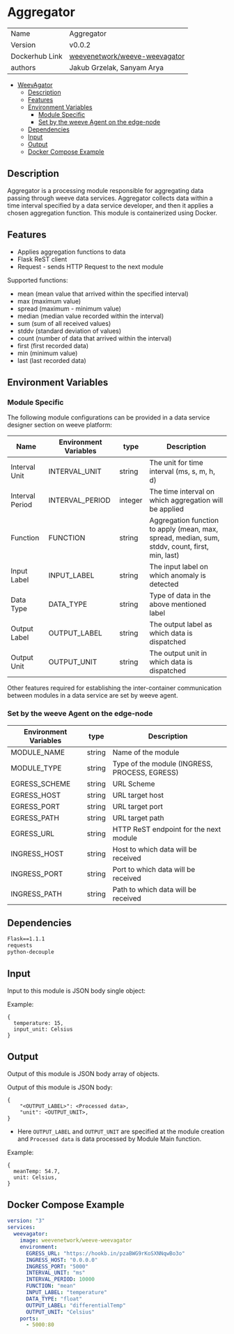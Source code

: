 # Aggregator

|                |                                       |
| -------------- | ------------------------------------- |
| Name           | Aggregator                            |
| Version        | v0.0.2                                |
| Dockerhub Link | [weevenetwork/weeve-weevagator](https://hub.docker.com/r/weevenetwork/weeve-weevagator)         |
| authors        | Jakub Grzelak, Sanyam Arya            |

- [WeevAgator](#weevagator)
  - [Description](#description)
  - [Features](#features)
  - [Environment Variables](#environment-variables)
    - [Module Specific](#module-specific)
    - [Set by the weeve Agent on the edge-node](#set-by-the-weeve-agent-on-the-edge-node)
  - [Dependencies](#dependencies)
  - [Input](#input)
  - [Output](#output)
  - [Docker Compose Example](#docker-compose-example)

## Description

Aggregator is a processing module responsible for aggregating data passing through weeve data services.
Aggregator collects data within a time interval specified by a data service developer, and then it applies a chosen aggregation function.
This module is containerized using Docker.

## Features

- Applies aggregation functions to data
- Flask ReST client
- Request - sends HTTP Request to the next module

Supported functions:
- mean (mean value that arrived within the specified interval)
- max (maximum value)
- spread (maximum - minimum value)
- median (median value recorded within the interval)
- sum (sum of all received values)
- stddv (standard deviation of values)
- count (number of data that arrived within the interval)
- first (first recorded data)
- min (minimum value)
- last (last recorded data)


## Environment Variables

### Module Specific

The following module configurations can be provided in a data service designer section on weeve platform:

| Name                 | Environment Variables     | type     | Description                                              |
| -------------------- | ------------------------- | -------- | -------------------------------------------------------- |
| Interval Unit        | INTERVAL_UNIT             | string   | The unit for time interval (ms, s, m, h, d)              |
| Interval Period      | INTERVAL_PERIOD           | integer  | The time interval on which aggregation will be applied   |
| Function             | FUNCTION                  | string   | Aggregation function to apply (mean, max, spread, median, sum, stddv, count, first, min, last) |
| Input Label          | INPUT_LABEL               | string   | The input label on which anomaly is detected             |
| Data Type            | DATA_TYPE                 | string   | Type of data in the above mentioned label                |
| Output Label         | OUTPUT_LABEL              | string   | The output label as which data is dispatched             |
| Output Unit          | OUTPUT_UNIT               | string   | The output unit in which data is dispatched              |

Other features required for establishing the inter-container communication between modules in a data service are set by weeve agent.

### Set by the weeve Agent on the edge-node

| Environment Variables | type   | Description                                    |
| --------------------- | ------ | ---------------------------------------------- |
| MODULE_NAME           | string | Name of the module                             |
| MODULE_TYPE           | string | Type of the module (INGRESS, PROCESS, EGRESS)  |
| EGRESS_SCHEME         | string | URL Scheme                                     |
| EGRESS_HOST           | string | URL target host                                |
| EGRESS_PORT           | string | URL target port                                |
| EGRESS_PATH           | string | URL target path                                |
| EGRESS_URL            | string | HTTP ReST endpoint for the next module         |
| INGRESS_HOST          | string | Host to which data will be received            |
| INGRESS_PORT          | string | Port to which data will be received            |
| INGRESS_PATH          | string | Path to which data will be received            |

## Dependencies

```txt
Flask==1.1.1
requests
python-decouple
```

## Input

Input to this module is JSON body single object:

Example:

```node
{
  temperature: 15,
  input_unit: Celsius
}
```

## Output

Output of this module is JSON body array of objects.

Output of this module is JSON body:

```node
{
    "<OUTPUT_LABEL>": <Processed data>,
    "unit": <OUTPUT_UNIT>,
}
```
 
* Here `OUTPUT_LABEL` and `OUTPUT_UNIT` are specified at the module creation and `Processed data` is data processed by Module Main function.

Example:

```node
{
  meanTemp: 54.7,
  unit: Celsius,
}
```

## Docker Compose Example

```yml
version: "3"
services:
  weevagator:
    image: weevenetwork/weeve-weevagator
    environment:
      EGRESS_URL: "https://hookb.in/pzaBWG9rKoSXNNqwBo3o"
      INGRESS_HOST: "0.0.0.0"
      INGRESS_PORT: "5000"
      INTERVAL_UNIT: "ms"
      INTERVAL_PERIOD: 10000
      FUNCTION: "mean"
      INPUT_LABEL: "temperature"
      DATA_TYPE: "float"
      OUTPUT_LABEL: "differentialTemp"
      OUTPUT_UNIT: "Celsius"
    ports:
      - 5000:80
```

